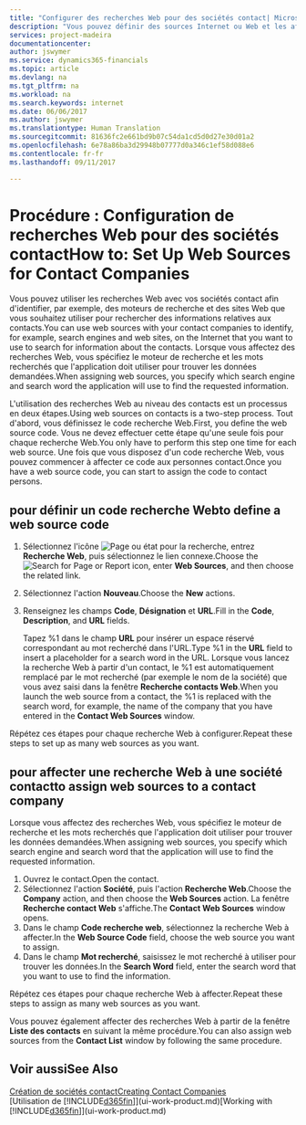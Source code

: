 ```yaml
---
title: "Configurer des recherches Web pour des sociétés contact| Microsoft Docs"
description: "Vous pouvez définir des sources Internet ou Web et les affecter à une société contact pour identifier la manière dont vous souhaitez rechercher des informations sur vos contacts."
services: project-madeira
documentationcenter: 
author: jswymer
ms.service: dynamics365-financials
ms.topic: article
ms.devlang: na
ms.tgt_pltfrm: na
ms.workload: na
ms.search.keywords: internet
ms.date: 06/06/2017
ms.author: jswymer
ms.translationtype: Human Translation
ms.sourcegitcommit: 81636fc2e661bd9b07c54da1cd5d0d27e30d01a2
ms.openlocfilehash: 6e78a86ba3d29948b07777d0a346c1ef58d088e6
ms.contentlocale: fr-fr
ms.lasthandoff: 09/11/2017

---
```

# <a name="how-to-set-up-web-sources-for-contact-companies"></a><span data-ttu-id="5fd1b-103">Procédure : Configuration de recherches Web pour des sociétés contact</span><span class="sxs-lookup"><span data-stu-id="5fd1b-103">How to: Set Up Web Sources for Contact Companies</span></span>
<span data-ttu-id="5fd1b-104">Vous pouvez utiliser les recherches Web avec vos sociétés contact afin d'identifier, par exemple, des moteurs de recherche et des sites Web que vous souhaitez utiliser pour rechercher des informations relatives aux contacts.</span><span class="sxs-lookup"><span data-stu-id="5fd1b-104">You can use web sources with your contact companies to identify, for example, search engines and web sites, on the Internet that you want to use to search for information about the contacts.</span></span> <span data-ttu-id="5fd1b-105">Lorsque vous affectez des recherches Web, vous spécifiez le moteur de recherche et les mots recherchés que l'application doit utiliser pour trouver les données demandées.</span><span class="sxs-lookup"><span data-stu-id="5fd1b-105">When assigning web sources, you specify which search engine and search word the application will use to find the requested information.</span></span>

<span data-ttu-id="5fd1b-106">L'utilisation des recherches Web au niveau des contacts est un processus en deux étapes.</span><span class="sxs-lookup"><span data-stu-id="5fd1b-106">Using web sources on contacts is a two-step process.</span></span> <span data-ttu-id="5fd1b-107">Tout d'abord, vous définissez le code recherche Web.</span><span class="sxs-lookup"><span data-stu-id="5fd1b-107">First, you define the web source code.</span></span> <span data-ttu-id="5fd1b-108">Vous ne devez effectuer cette étape qu'une seule fois pour chaque recherche Web.</span><span class="sxs-lookup"><span data-stu-id="5fd1b-108">You only have to perform this step one time for each web source.</span></span> <span data-ttu-id="5fd1b-109">Une fois que vous disposez d'un code recherche Web, vous pouvez commencer à affecter ce code aux personnes contact.</span><span class="sxs-lookup"><span data-stu-id="5fd1b-109">Once you have a web source code, you can start to assign the code to contact persons.</span></span>

## <a name="to-define-a-web-source-code"></a><span data-ttu-id="5fd1b-110">pour définir un code recherche Web</span><span class="sxs-lookup"><span data-stu-id="5fd1b-110">to define a web source code</span></span>
1. <span data-ttu-id="5fd1b-111">Sélectionnez l'icône ![Page ou état pour la recherche](media/ui-search/search_small.png "icône Page ou état pour la recherche"), entrez **Recherche Web**, puis sélectionnez le lien connexe.</span><span class="sxs-lookup"><span data-stu-id="5fd1b-111">Choose the ![Search for Page or Report](media/ui-search/search_small.png "Search for Page or Report icon") icon, enter **Web Sources**, and then choose the related link.</span></span>
2. <span data-ttu-id="5fd1b-112">Sélectionnez l'action **Nouveau**.</span><span class="sxs-lookup"><span data-stu-id="5fd1b-112">Choose the **New** actions.</span></span>
3. <span data-ttu-id="5fd1b-113">Renseignez les champs **Code**, **Désignation** et **URL**.</span><span class="sxs-lookup"><span data-stu-id="5fd1b-113">Fill in the **Code**, **Description**, and **URL** fields.</span></span>

    <span data-ttu-id="5fd1b-114">Tapez %1 dans le champ **URL** pour insérer un espace réservé correspondant au mot recherché dans l'URL.</span><span class="sxs-lookup"><span data-stu-id="5fd1b-114">Type %1 in the **URL** field to insert a placeholder for a search word in the URL.</span></span> <span data-ttu-id="5fd1b-115">Lorsque vous lancez la recherche Web à partir d'un contact, le %1 est automatiquement remplacé par le mot recherché (par exemple le nom de la société) que vous avez saisi dans la fenêtre **Recherche contacts Web**.</span><span class="sxs-lookup"><span data-stu-id="5fd1b-115">When you launch the web source from a contact, the %1 is replaced with the search word, for example, the name of the company that you have entered in the **Contact Web Sources** window.</span></span>

<span data-ttu-id="5fd1b-116">Répétez ces étapes pour chaque recherche Web à configurer.</span><span class="sxs-lookup"><span data-stu-id="5fd1b-116">Repeat these steps to set up as many web sources as you want.</span></span>

## <a name="to-assign-web-sources-to-a-contact-company"></a><span data-ttu-id="5fd1b-117">pour affecter une recherche Web à une société contact</span><span class="sxs-lookup"><span data-stu-id="5fd1b-117">to assign web sources to a contact company</span></span>
<span data-ttu-id="5fd1b-118">Lorsque vous affectez des recherches Web, vous spécifiez le moteur de recherche et les mots recherchés que l'application doit utiliser pour trouver les données demandées.</span><span class="sxs-lookup"><span data-stu-id="5fd1b-118">When assigning web sources, you specify which search engine and search word that the application will use to find the requested information.</span></span>

1. <span data-ttu-id="5fd1b-119">Ouvrez le contact.</span><span class="sxs-lookup"><span data-stu-id="5fd1b-119">Open the contact.</span></span>
2. <span data-ttu-id="5fd1b-120">Sélectionnez l'action **Société**, puis l'action **Recherche Web**.</span><span class="sxs-lookup"><span data-stu-id="5fd1b-120">Choose the **Company** action, and then choose the **Web Sources** action.</span></span> <span data-ttu-id="5fd1b-121">La fenêtre **Recherche contact Web** s'affiche.</span><span class="sxs-lookup"><span data-stu-id="5fd1b-121">The **Contact Web Sources** window opens.</span></span>
3. <span data-ttu-id="5fd1b-122">Dans le champ **Code recherche web**, sélectionnez la recherche Web à affecter.</span><span class="sxs-lookup"><span data-stu-id="5fd1b-122">In the **Web Source Code** field, choose the web source you want to assign.</span></span>
4. <span data-ttu-id="5fd1b-123">Dans le champ **Mot recherché**, saisissez le mot recherché à utiliser pour trouver les données.</span><span class="sxs-lookup"><span data-stu-id="5fd1b-123">In the **Search Word** field, enter the search word that you want to use to find the information.</span></span>

<span data-ttu-id="5fd1b-124">Répétez ces étapes pour chaque recherche Web à affecter.</span><span class="sxs-lookup"><span data-stu-id="5fd1b-124">Repeat these steps to assign as many web sources as you want.</span></span>

<span data-ttu-id="5fd1b-125">Vous pouvez également affecter des recherches Web à partir de la fenêtre **Liste des contacts** en suivant la même procédure.</span><span class="sxs-lookup"><span data-stu-id="5fd1b-125">You can also assign web sources from the **Contact List** window by following the same procedure.</span></span>

## <a name="see-also"></a><span data-ttu-id="5fd1b-126">Voir aussi</span><span class="sxs-lookup"><span data-stu-id="5fd1b-126">See Also</span></span>
[<span data-ttu-id="5fd1b-127">Création de sociétés contact</span><span class="sxs-lookup"><span data-stu-id="5fd1b-127">Creating Contact Companies</span></span>](marketing-create-contact-companies.md)  
<span data-ttu-id="5fd1b-128">[Utilisation de [!INCLUDE[d365fin](includes/d365fin_md.md)]](ui-work-product.md)</span><span class="sxs-lookup"><span data-stu-id="5fd1b-128">[Working with [!INCLUDE[d365fin](includes/d365fin_md.md)]](ui-work-product.md)</span></span>

